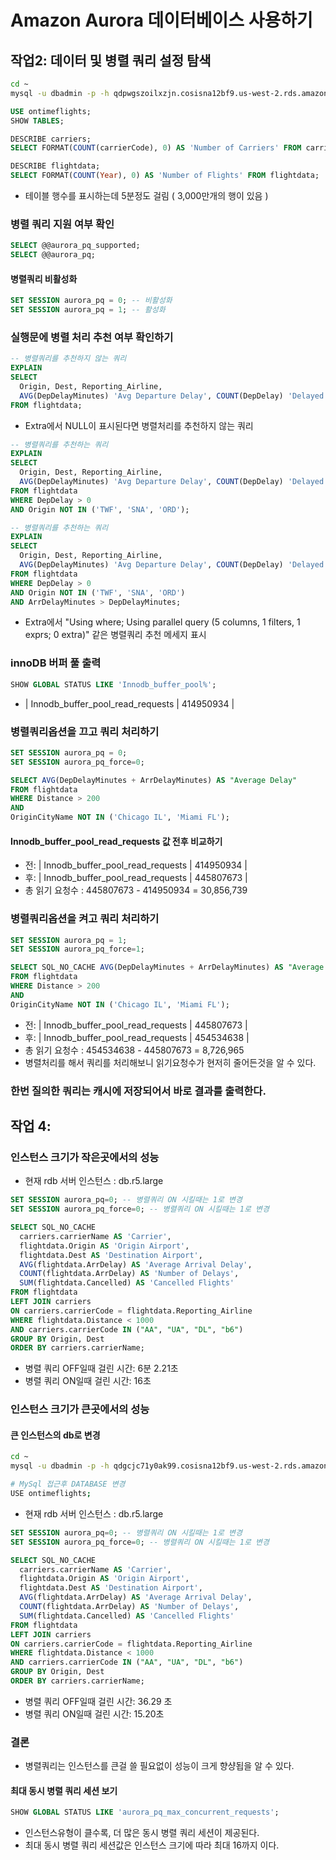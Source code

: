 # Amazon Aurora 데이터베이스 사용하기

## 작업2: 데이터 및 병렬 쿼리 설정 탐색

```bash
cd ~
mysql -u dbadmin -p -h qdpwgszoilxzjn.cosisna12bf9.us-west-2.rds.amazonaws.com
```

```sql
USE ontimeflights;
SHOW TABLES;
```

```sql
DESCRIBE carriers;
SELECT FORMAT(COUNT(carrierCode), 0) AS 'Number of Carriers' FROM carriers;
```

```sql
DESCRIBE flightdata;
SELECT FORMAT(COUNT(Year), 0) AS 'Number of Flights' FROM flightdata;
```

- 테이블 행수를 표시하는데 5분정도 걸림 ( 3,000만개의 행이 있음 )

### 병렬 쿼리 지원 여부 확인

```sql
SELECT @@aurora_pq_supported;
SELECT @@aurora_pq;
```

#### 병렬쿼리 비활성화

```sql
SET SESSION aurora_pq = 0; -- 비활성화
SET SESSION aurora_pq = 1; -- 활성화
```

### 실행문에 병렬 처리 추천 여부 확인하기

```sql
-- 병렬쿼리를 추천하지 않는 쿼리
EXPLAIN
SELECT
  Origin, Dest, Reporting_Airline,
  AVG(DepDelayMinutes) 'Avg Departure Delay', COUNT(DepDelay) 'Delayed Flights'
FROM flightdata;
```

- Extra에서 NULL이 표시된다면 병렬처리를 추천하지 않는 쿼리

```sql
-- 병렬쿼리를 추천하는 쿼리
EXPLAIN
SELECT
  Origin, Dest, Reporting_Airline,
  AVG(DepDelayMinutes) 'Avg Departure Delay', COUNT(DepDelay) 'Delayed Flights'
FROM flightdata
WHERE DepDelay > 0
AND Origin NOT IN ('TWF', 'SNA', 'ORD');

-- 병렬쿼리를 추천하는 쿼리
EXPLAIN
SELECT
  Origin, Dest, Reporting_Airline,
  AVG(DepDelayMinutes) 'Avg Departure Delay', COUNT(DepDelay) 'Delayed Flights'
FROM flightdata
WHERE DepDelay > 0
AND Origin NOT IN ('TWF', 'SNA', 'ORD')
AND ArrDelayMinutes > DepDelayMinutes;
```

- Extra에서 "Using where; Using parallel query (5 columns, 1 filters, 1 exprs; 0 extra)" 같은 병렬쿼리 추천 메세지 표시

### innoDB 버퍼 풀 출력

```sql
SHOW GLOBAL STATUS LIKE 'Innodb_buffer_pool%';
```

- | Innodb_buffer_pool_read_requests | 414950934 |

### 병렬쿼리옵션을 끄고 쿼리 처리하기

```sql
SET SESSION aurora_pq = 0;
SET SESSION aurora_pq_force=0;

SELECT AVG(DepDelayMinutes + ArrDelayMinutes) AS "Average Delay"
FROM flightdata
WHERE Distance > 200
AND
OriginCityName NOT IN ('Chicago IL', 'Miami FL');
```

#### Innodb_buffer_pool_read_requests 값 전후 비교하기

- 전: | Innodb_buffer_pool_read_requests | 414950934 |
- 후: | Innodb_buffer_pool_read_requests | 445807673 |
- 총 읽기 요청수 : 445807673 - 414950934 = 30,856,739

### 병렬쿼리옵션을 켜고 쿼리 처리하기

```sql
SET SESSION aurora_pq = 1;
SET SESSION aurora_pq_force=1;

SELECT SQL_NO_CACHE AVG(DepDelayMinutes + ArrDelayMinutes) AS "Average Delay"
FROM flightdata
WHERE Distance > 200
AND
OriginCityName NOT IN ('Chicago IL', 'Miami FL');
```

- 전: | Innodb_buffer_pool_read_requests | 445807673 |
- 후: | Innodb_buffer_pool_read_requests | 454534638 |
- 총 읽기 요청수 : 454534638 - 445807673 = 8,726,965
- 병렬처리를 해서 쿼리를 처리해보니 읽기요청수가 현저히 줄어든것을 알 수 있다.

### 한번 질의한 쿼리는 캐시에 저장되어서 바로 결과를 출력한다.

## 작업 4:

### 인스턴스 크기가 작은곳에서의 성능

- 현재 rdb 서버 인스턴스 : db.r5.large

```sql
SET SESSION aurora_pq=0; -- 병렬쿼리 ON 시킬때는 1로 변경
SET SESSION aurora_pq_force=0; -- 병렬쿼리 ON 시킬때는 1로 변경

SELECT SQL_NO_CACHE
  carriers.carrierName AS 'Carrier',
  flightdata.Origin AS 'Origin Airport',
  flightdata.Dest AS 'Destination Airport',
  AVG(flightdata.ArrDelay) AS 'Average Arrival Delay',
  COUNT(flightdata.ArrDelay) AS 'Number of Delays',
  SUM(flightdata.Cancelled) AS 'Cancelled Flights'
FROM flightdata
LEFT JOIN carriers
ON carriers.carrierCode = flightdata.Reporting_Airline
WHERE flightdata.Distance < 1000
AND carriers.carrierCode IN ("AA", "UA", "DL", "b6")
GROUP BY Origin, Dest
ORDER BY carriers.carrierName;
```

- 병렬 쿼리 OFF일때 걸린 시간: 6분 2.21초
- 병렬 쿼리 ON일때 걸린 시간: 16초

### 인스턴스 크기가 큰곳에서의 성능

#### 큰 인스턴스의 db로 변경

```bash
cd ~
mysql -u dbadmin -p -h qdgcjc71y0ak99.cosisna12bf9.us-west-2.rds.amazonaws.com

# MySql 접근후 DATABASE 변경
USE ontimeflights;
```

- 현재 rdb 서버 인스턴스 : db.r5.large

```sql
SET SESSION aurora_pq=0; -- 병렬쿼리 ON 시킬때는 1로 변경
SET SESSION aurora_pq_force=0; -- 병렬쿼리 ON 시킬때는 1로 변경

SELECT SQL_NO_CACHE
  carriers.carrierName AS 'Carrier',
  flightdata.Origin AS 'Origin Airport',
  flightdata.Dest AS 'Destination Airport',
  AVG(flightdata.ArrDelay) AS 'Average Arrival Delay',
  COUNT(flightdata.ArrDelay) AS 'Number of Delays',
  SUM(flightdata.Cancelled) AS 'Cancelled Flights'
FROM flightdata
LEFT JOIN carriers
ON carriers.carrierCode = flightdata.Reporting_Airline
WHERE flightdata.Distance < 1000
AND carriers.carrierCode IN ("AA", "UA", "DL", "b6")
GROUP BY Origin, Dest
ORDER BY carriers.carrierName;
```

- 병렬 쿼리 OFF일때 걸린 시간: 36.29 초
- 병렬 쿼리 ON일때 걸린 시간: 15.20초

### 결론

- 병렬쿼리는 인스턴스를 큰걸 쓸 필요없이 성능이 크게 향샹됩을 알 수 있다.

#### 최대 동시 병렬 쿼리 세션 보기

```sql
SHOW GLOBAL STATUS LIKE 'aurora_pq_max_concurrent_requests';
```

- 인스턴스유형이 클수록, 더 많은 동시 병렬 쿼리 세션이 제공된다.
- 최대 동시 병렬 쿼리 세션값은 인스턴스 크기에 따라 최대 16까지 이다.
